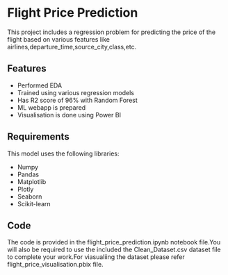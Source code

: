 
# Flight Price Prediction 

This project includes a regression problem for predicting the price of the flight based on various features like airlines,departure_time,source_city,class,etc.



## Features

- Performed EDA
- Trained using various regression models
- Has R2 score of 96% with Random Forest
- ML webapp is prepared
- Visualisation is done using Power BI



## Requirements
This model uses the following libraries:
* Numpy
* Pandas
* Matplotlib
* Plotly
* Seaborn
* Scikit-learn


## Code
The code is provided in the flight_price_prediction.ipynb notebook file.You will also be required to use the included the Clean_Dataset.csv dataset file to complete your work.For viasualiing the dataset please refer flight_price_visualisation.pbix file.
